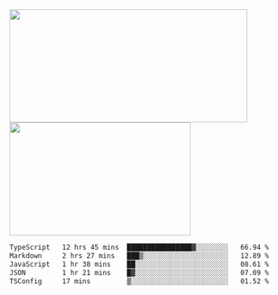 <a href="https://github.com/anuraghazra/github-readme-stats">
  <img height=200 width=420 align="center" src="https://github-readme-stats.vercel.app/api?username=airRnot1106&hide_title=true&show_icons=true&rank_icon=github" />
</a>
<a href="https://github.com/anuraghazra/convoychat">
  <img height=200 width=320 align="center" src="https://github-readme-stats.vercel.app/api/top-langs/?username=airRnot1106&hide_title=true&layout=compact&hide=html,css" />
</a>

<!--START_SECTION:waka-->

```txt
TypeScript   12 hrs 45 mins  ████████████████▓░░░░░░░░   66.94 %
Markdown     2 hrs 27 mins   ███▒░░░░░░░░░░░░░░░░░░░░░   12.89 %
JavaScript   1 hr 38 mins    ██░░░░░░░░░░░░░░░░░░░░░░░   08.61 %
JSON         1 hr 21 mins    █▓░░░░░░░░░░░░░░░░░░░░░░░   07.09 %
TSConfig     17 mins         ▒░░░░░░░░░░░░░░░░░░░░░░░░   01.52 %
```

<!--END_SECTION:waka-->
